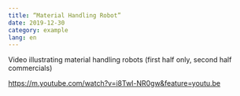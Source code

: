 ```yaml
---
title: “Material Handling Robot”
date: 2019-12-30
category: example
lang: en
---
```


Video illustrating material handling robots (first half only, second half commercials)

https://m.youtube.com/watch?v=i8Twl-NR0gw&feature=youtu.be